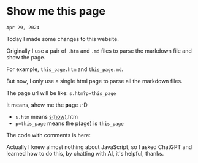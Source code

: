 # Show me this page
`Apr 29, 2024`

Today I made some changes to this website. 

Originally I use a pair of `.htm` and `.md` files to parse the markdown file and show the page.

For example, `this_page.htm` and `this_page.md`.

But now, I only use a single html page to parse all the markdown files.

The page url will be like: `s.htm?p=this_page`

It means, **s**how me the **p**age :-D
- `s.htm` means <u>s(how)</u>.htm
- `p=this_page` means the <u>p(age)</u> is `this_page`

The code with comments is here:

<main>
  <script>
  document.addEventListener('DOMContentLoaded', function() {
  const searchParams = new URLSearchParams(window.location.search);
  var md_file = searchParams.get('p') + ".md";
  
  // Select the <zero-md> element
  var zeroMdElement = document.querySelector('zero-md');
  
  // Check if the element exists before setting the src attribute
  if (zeroMdElement) {
  
  // Set the src attribute with the value of md_file variable
  zeroMdElement.setAttribute('src', md_file);
  } else {
  console.error('Zero-MD element not found');
  }
  });
  </script>
<zero-md></zero-md>
</main>

Actually I knew almost nothing about JavaScript, so I asked ChatGPT and learned how to do this, by chatting with AI, it's helpful, thanks.
